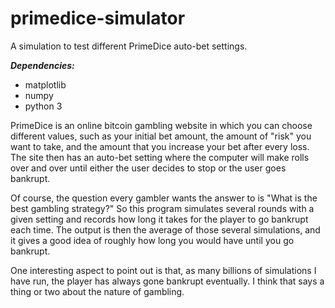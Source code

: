 # primedice-simulator
A simulation to test different PrimeDice auto-bet settings. 
  
***Dependencies:***

* matplotlib
* numpy 
* python 3  

PrimeDice is an online bitcoin gambling website in which you can choose
different values, such as your initial bet amount, the amount of "risk" 
you want to take, and the amount that you increase your bet after every
loss. The site then has an auto-bet setting where the computer will make
rolls over and over until either the user decides to stop or the user 
goes bankrupt.
  
Of course, the question every gambler wants the answer to is "What is 
the best gambling strategy?" So this program simulates several rounds 
with a given setting and records how long it takes for the player to go 
bankrupt each time. The output is then the average of those several 
simulations, and it gives a good idea of roughly how long you would 
have until you go bankrupt.
  
One interesting aspect to point out is that, as many billions of 
simulations I have run, the player has always gone bankrupt eventually. 
I think that says a thing or two about the nature of gambling.
